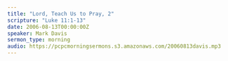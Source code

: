 ```yaml
---
title: "Lord, Teach Us to Pray, 2"
scripture: "Luke 11:1-13"
date: 2006-08-13T00:00:00Z
speaker: Mark Davis
sermon_type: morning
audio: https://pcpcmorningsermons.s3.amazonaws.com/20060813davis.mp3 
---
```



